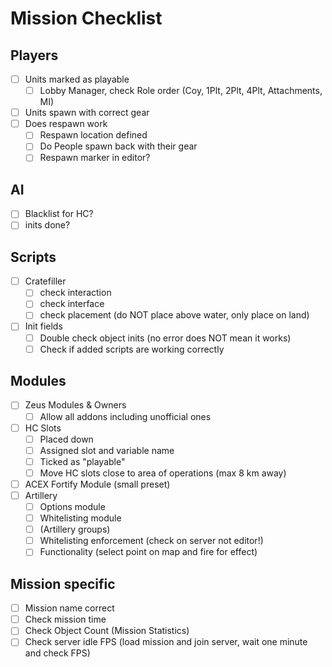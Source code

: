 # Mission Checklist

## Players

- [ ] Units marked as playable
  - [ ] Lobby Manager, check Role order (Coy, 1Plt, 2Plt, 4Plt, Attachments, MI)
- [ ] Units spawn with correct gear
- [ ] Does respawn work
  - [ ] Respawn location defined
  - [ ] Do People spawn back with their gear
  - [ ] Respawn marker in editor?

## AI

- [ ] Blacklist for HC?
- [ ] inits done?

## Scripts

- [ ] Cratefiller
  - [ ] check interaction
  - [ ] check interface
  - [ ] check placement (do NOT place above water, only place on land)
- [ ] Init fields
  - [ ] Double check object inits (no error does NOT mean it works)
  - [ ] Check if added scripts are working correctly

## Modules

- [ ] Zeus Modules & Owners
  - [ ] Allow all addons including unofficial ones
- [ ] HC Slots
  - [ ] Placed down
  - [ ] Assigned slot and variable name
  - [ ] Ticked as "playable"
  - [ ] Move HC slots close to area of operations (max 8 km away)
- [ ] ACEX Fortify Module (small preset)
- [ ] Artillery
  - [ ] Options module
  - [ ] Whitelisting module
  - [ ] (Artillery groups)
  - [ ] Whitelisting enforcement (check on server not editor!)
  - [ ] Functionality (select point on map and fire for effect)

## Mission specific

- [ ] Mission name correct
- [ ] Check mission time
- [ ] Check Object Count (Mission Statistics)
- [ ] Check server idle FPS (load mission and join server, wait one minute and check FPS)
